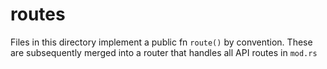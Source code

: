 # routes

Files in this directory implement a public fn `route()` by convention. These are subsequently merged into a router that handles all API routes in `mod.rs`
